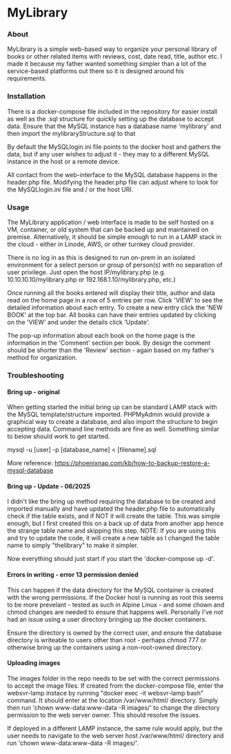 # MyLibrary

### About
MyLibrary is a simple web-based way to organize your personal library of books or other related items with reviews, cost, date read, title, author etc. I made it because my father wanted something simpler than a lot of the service-based platforms out there so it is designed around his requirements. 

### Installation
There is a docker-compose file included in the repository for easier install as well as the .sql structure for quickly setting up the database to accept data. Ensure that the MySQL instance has a database name 'mylibrary' and then import the mylibraryStructure.sql to that 

By default the MySQLlogin.ini file points to the docker host and gathers the data, but if any user wishes to adjust it - they may to a different MySQL instance in the host or a remote device. 

All contact from the web-interface to the MySQL database happens in the header.php file. Modifying the header.php file can adjust where to look for the MySQLlogin.ini file and / or the host URI. 

### Usage
The MyLibrary application / web interface is made to be self hosted on a VM, container, or old system that can be backed up and maintained on premise. Alternatively, it should be simple enough to run in a LAMP stack in the cloud - either in Linode, AWS, or other turnkey cloud provider. 

There is no log in as this is designed to run on-prem in an isolated environment for a select person or group of person(s) with no separation of user privilege. Just open the host IP/mylibrary.php (e.g. 10.10.10.10/mylibrary.php or 192.168.1.10/mylibrary.php, etc.) 

Once running all the books entered will display their title, author and data read on the home page in a row of 5 entries per row. Click 'VIEW' to see the detailed information about each entry. To create a new entry click the 'NEW BOOK' at the top bar. All books can have their entries updated by clicking on the 'VIEW' and under the details click 'Update'. 

The pop-up information about each book on the home page is the information in the 'Comment' section per book. By design the comment should be shorter than the 'Review' section - again based on my father's method for organization. 


### Troubleshooting
#### Bring up - original
When getting started the initial bring up can be standard LAMP stack with the MySQL template/structure imported. PHPMyAdmin would provide a graphical way to create a database, and also import the structure to begin accepting data. Command line methods are fine as well. Something similar to below should work to get started.

mysql -u [user] -p [database_name] < [filename].sql

More reference: https://phoenixnap.com/kb/how-to-backup-restore-a-mysql-database

#### Bring up - Update - 06/2025
I didn't like the bring up method requiring the database to be created and imported manually and have updated the header.php file to automatically check if the table exists, and if NOT it will create the table. This was simple enough, but I first created this on a back up of data from another app hence the strange table name and skipping this step. 
NOTE: If you are using this and try to update the code, it will create a new table as I changed the table name to simply "thelibrary" to make it simpler.

Now everything should just start if you start the 'docker-compose up -d'.

#### Errors in writing - error 13 permission denied
This can happen if the data directory for the MySQL container is created with the wrong permissions. If the Docker host is running as root this seems to be more prevelant - tested as such in Alpine Linux - and some chown and chmod changes are needed to ensure that happens well. Personally I've not had an issue using a user directory bringing up the docker containers. 

Ensure the directory is owned by the correct user, and ensure the database directory is writeable to users other than root - perhaps chmod 777 or otherwise bring up the containers using a non-root-owned directory.

#### Uploading images
The images folder in the repo needs to be set with the correct permissions to accept the image files. If created from the docker-compose file, enter the websvr-lamp instace by running "docker exec -it websvr-lamp bash" command. It should enter at the location /var/www/html/ directory. Simply then run 'chown www-data:www-data -R images/' to change the directory permission to the web server owner. This should resolve the issues. 

If deployed in a different LAMP instance, the same rule would apply, but the user needs to navigate to the web server host /var/www/html/ directory and run 'chown www-data:www-data -R images/'.

